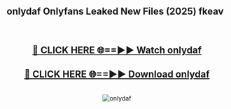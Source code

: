 <h2>onlydaf Onlyfans Leaked New Files (2025) fkeav</h2>
<br>
<div align="center">
<h2><a href="https://mediafiles.top/onlydaf&ref=git" rel="nofollow">🔴 CLICK HERE 🌐==►► Watch onlydaf</a></h2>
<h2><a href="https://mediafiles.top/onlydaf&ref=git" rel="nofollow">🔴 CLICK HERE 🌐==►► Download onlydaf</a></h2>
<br>
<a href="https://mediafiles.top/onlydaf&ref=git" rel="nofollow" data-target="animated-image.originalLink"><img src="https://i.ibb.co.com/xMMVF88/686577567.gif" alt="onlydaf" style="max-width: 100%; display: inline-block;" data-target="animated-image.originalImage"></a>
</div>
<br>
<br>